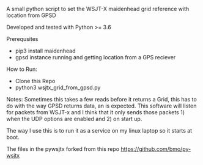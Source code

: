 A small python script to set the WSJT-X maidenhead grid reference with location from GPSD

Developed and tested with Python >= 3.6

Prerequsites
  * pip3 install maidenhead
  * gpsd instance running and getting location from a GPS reciever

How to Run:
  * Clone this Repo
  * python3 wsjtx_grid_from_gpsd.py
  
Notes:
Sometimes this takes a few reads before it returns a Grid, this has to do with the way GPSD returns data, an is expected. This software will listen for packets from WSJT-x and I think that it only sends those packets 1) when the UDP options are enabled and 2) on start up.

The way I use this is to run it as a service on my linux laptop so it starts at boot. 
  
The files in the pywsjtx forked from this repo https://github.com/bmo/py-wsjtx
